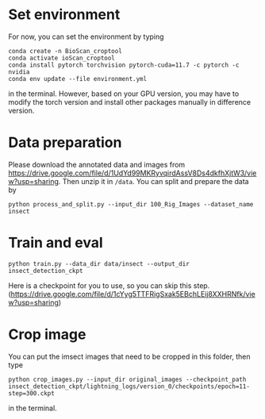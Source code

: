# Set environment
For now, you can set the environment by typing
```shell
conda create -n BioScan_croptool 
conda activate ioScan_croptool
conda install pytorch torchvision pytorch-cuda=11.7 -c pytorch -c nvidia
conda env update --file environment.yml
```
in the terminal. However, based on your GPU version, you may have to modify the torch version and install other packages manually in difference version.
# Data preparation
Please download the annotated data and images from https://drive.google.com/file/d/1UdYd99MKRyvqirdAssV8Ds4dkfhXjtW3/view?usp=sharing. Then unzip it in `/data`.
You can split and prepare the data by
```shell
python process_and_split.py --input_dir 100_Rig_Images --dataset_name insect
```
# Train and eval
```shell
python train.py --data_dir data/insect --output_dir insect_detection_ckpt
```
Here is a checkpoint for you to use, so you can skip this step. (https://drive.google.com/file/d/1cYyg5TTFRigSxak5EBchLEij8XXHRNfk/view?usp=sharing)
# Crop image
You can put the imsect images that need to be cropped in this folder, then type
```shell
python crop_images.py --input_dir original_images --checkpoint_path insect_detection_ckpt/lightning_logs/version_0/checkpoints/epoch=11-step=300.ckpt
```
in the terminal.
